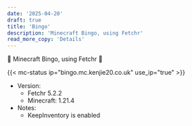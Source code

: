 ```yaml
---
date: '2025-04-20'
draft: true
title: 'Bingo'
description: 'Minecraft Bingo, using Fetchr'
read_more_copy: 'Details'
---
```

:game_die: Minecraft Bingo, using Fetchr :game_die:
<!--more-->
{{< mc-status ip="bingo.mc.kenjie20.co.uk" use_ip="true" >}}
* Version:
  * Fetchr 5.2.2
  * Minecraft: 1.21.4
* Notes:
  * KeepInventory is enabled
